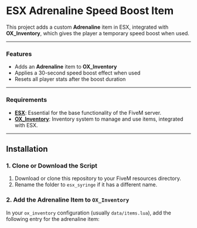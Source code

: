 # ESX Adrenaline Speed Boost Item

This project adds a custom **Adrenaline** item in ESX, integrated with **OX\_Inventory**, which gives the player a temporary speed boost when used.

---

### Features

* Adds an **Adrenaline** item to **OX\_Inventory**
* Applies a 30-second speed boost effect when used
* Resets all player stats after the boost duration

---

### Requirements

* **[ESX](https://github.com/esx-framework/esx_core)**: Essential for the base functionality of the FiveM server.
* **[OX\_Inventory](https://github.com/overextended/ox_inventory)**: Inventory system to manage and use items, integrated with ESX.

---

## Installation

### 1. Clone or Download the Script

1. Download or clone this repository to your FiveM resources directory.
2. Rename the folder to `esx_syringe` if it has a different name.

### 2. Add the Adrenaline Item to `OX_Inventory`

In your `ox_inventory` configuration (usually `data/items.lua`), add the following entry for the adrenaline item:

<pre class="!overflow-visible"><div class="contain-inline-size rounded-md border-[0.5px] border-token-border-medium relative bg-token-sidebar-surface-primary dark:bg-gray-950"><div class="flex items-center text-token-text-secondary px-4 py-2 text-xs font-sans justify-between rounded-t-md h-9 bg-token-sidebar-surface-primary dark:bg-token-main-surface-secondary"></div></div></pre>
